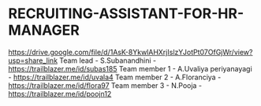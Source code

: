 # RECRUITING-ASSISTANT-FOR-HR-MANAGER
https://drive.google.com/file/d/1AsK-8YkwlAHXrjIslzYJotPt07OfGjWr/view?usp=share_link
Team lead - S.Subanandhini - https://trailblazer.me/id/subas185
Team member 1 - A.Uvaliya periyanayagi - https://trailblazer.me/id/uvala4
Team member 2 - A.Floranciya - https://trailblazer.me/id/flora97
Team member 3 - N.Pooja - https://trailblazer.me/id/poojn12
